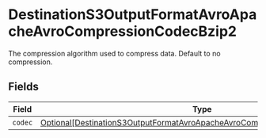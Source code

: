 # DestinationS3OutputFormatAvroApacheAvroCompressionCodecBzip2

The compression algorithm used to compress data. Default to no compression.


## Fields

| Field                                                                                                                                                                   | Type                                                                                                                                                                    | Required                                                                                                                                                                | Description                                                                                                                                                             |
| ----------------------------------------------------------------------------------------------------------------------------------------------------------------------- | ----------------------------------------------------------------------------------------------------------------------------------------------------------------------- | ----------------------------------------------------------------------------------------------------------------------------------------------------------------------- | ----------------------------------------------------------------------------------------------------------------------------------------------------------------------- |
| `codec`                                                                                                                                                                 | [Optional[DestinationS3OutputFormatAvroApacheAvroCompressionCodecBzip2Codec]](../../models/shared/destinations3outputformatavroapacheavrocompressioncodecbzip2codec.md) | :heavy_minus_sign:                                                                                                                                                      | N/A                                                                                                                                                                     |